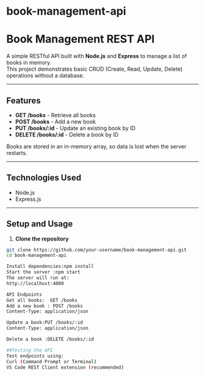 # book-management-api
# Book Management REST API

A simple RESTful API built with **Node.js** and **Express** to manage a list of books in memory.  
This project demonstrates basic CRUD (Create, Read, Update, Delete) operations without a database.

---

## Features

- **GET /books** - Retrieve all books  
- **POST /books** - Add a new book  
- **PUT /books/:id** - Update an existing book by ID  
- **DELETE /books/:id** - Delete a book by ID  

Books are stored in an in-memory array, so data is lost when the server restarts.

---

## Technologies Used

- Node.js  
- Express.js  

---

## Setup and Usage

1. **Clone the repository**

```bash
git clone https://github.com/your-username/book-management-api.git
cd book-management-api

Install dependencies:npm install
Start the server :npm start
The server will run at:
http://localhost:4000

API Endpoints
Get all books:  GET /books
Add a new book : POST /books
Content-Type: application/json

Update a book:PUT /books/:id
Content-Type: application/json

Delete a book :DELETE /books/:id

##Testing the API
Test endpoints using:
Curl (Command Prompt or Terminal)
VS Code REST Client extension (recommended)

